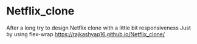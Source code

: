 # Netflix_clone
After a long try to design Netflix clone with a little bit responsiveness Just by using flex-wrap
https://rajkashyap16.github.io/Netflix_clone/
